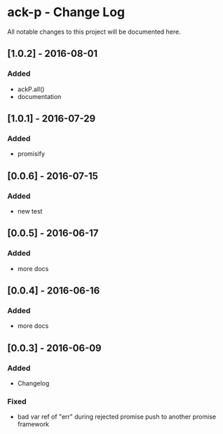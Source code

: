 # ack-p - Change Log
All notable changes to this project will be documented here.

## [1.0.2] - 2016-08-01
### Added
- ackP.all()
- documentation

## [1.0.1] - 2016-07-29
### Added
- promisify

## [0.0.6] - 2016-07-15
### Added
- new test

## [0.0.5] - 2016-06-17
### Added
- more docs

## [0.0.4] - 2016-06-16
### Added
- more docs

## [0.0.3] - 2016-06-09
### Added
- Changelog
### Fixed
- bad var ref of "err" during rejected promise push to another promise framework
